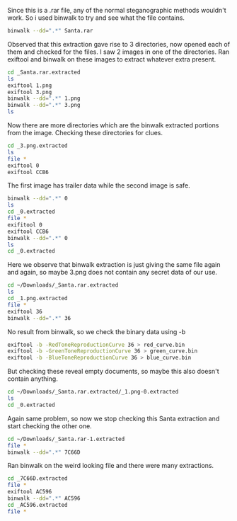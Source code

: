 Since this is a .rar file, any of the normal steganographic methods wouldn't work. So i used binwalk to try and see what the file contains.
```bash
binwalk --dd=".*" Santa.rar
```

Observed that this extraction gave rise to 3 directories, now opened each of them and checked for the files. I saw 2 images in one of the directories.
Ran exiftool and binwalk on these images to extract whatever extra present.
```bash
cd _Santa.rar.extracted
ls
exiftool 1.png
exiftool 3.png
binwalk --dd=".*" 1.png
binwalk --dd=".*" 3.png
ls
```
Now there are more directories which are the binwalk extracted portions from the image. Checking these directories for clues.

```bash
cd _3.png.extracted
ls
file *
exiftool 0
exiftool CCB6
```
The first image has trailer data while the second image is safe.

```bash
binwalk --dd=".*" 0
ls
cd _0.extracted
file *
exifitool 0
exiftool CCB6
binwalk --dd=".*" 0
ls
cd _0.extracted
```
Here we observe that binwalk extraction is just giving the same file again and again, so maybe 3.png does not contain any secret data of our use.

```bash
cd ~/Downloads/_Santa.rar.extracted
ls
cd _1.png.extracted
file *
exiftool 36
binwalk --dd=".*" 36
```
No result from binwalk, so we check the binary data using -b

```bash
exiftool -b -RedToneReproductionCurve 36 > red_curve.bin
exiftool -b -GreenToneReproductionCurve 36 > green_curve.bin
exiftool -b -BlueToneReproductionCurve 36 > blue_curve.bin
```
But checking these reveal empty documents, so maybe this also doesn't contain anything.

```bash
cd ~/Downloads/_Santa.rar.extracted/_1.png-0.extracted
ls
cd _0.extracted
```
Again same problem, so now we stop checking this Santa extraction and start checking the other one.

```bash
cd ~/Downloads/_Santa.rar-1.extracted
file *
binwalk --dd=".*" 7C66D
```

Ran binwalk on the weird looking file and there were many extractions.

```bash
cd _7C66D.extracted
file *
exiftool AC596
binwalk --dd=".*" AC596
cd _AC596.extracted
file *



